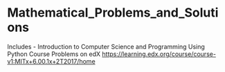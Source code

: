 # Mathematical_Problems_and_Solutions

Includes - Introduction to Computer Science and Programming Using Python Course Problems on edX
https://learning.edx.org/course/course-v1:MITx+6.00.1x+2T2017/home
